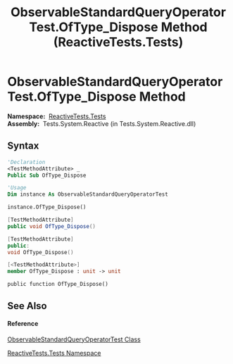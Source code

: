 ﻿---
title: ObservableStandardQueryOperatorTest.OfType_Dispose Method  (ReactiveTests.Tests)
TOCTitle: OfType_Dispose Method
ms:assetid: M:ReactiveTests.Tests.ObservableStandardQueryOperatorTest.OfType_Dispose
ms:mtpsurl: https://msdn.microsoft.com/en-us/library/reactivetests.tests.observablestandardqueryoperatortest.oftype_dispose(v=VS.103)
ms:contentKeyID: 36619535
ms.date: 06/28/2011
mtps_version: v=VS.103
f1_keywords:
- ReactiveTests.Tests.ObservableStandardQueryOperatorTest.OfType_Dispose
dev_langs:
- CSharp
- JScript
- VB
- FSharp
- c++
---

# ObservableStandardQueryOperatorTest.OfType\_Dispose Method

**Namespace:**  [ReactiveTests.Tests](hh289046\(v=vs.103\).md)  
**Assembly:**  Tests.System.Reactive (in Tests.System.Reactive.dll)

## Syntax

``` vb
'Declaration
<TestMethodAttribute> _
Public Sub OfType_Dispose
```

``` vb
'Usage
Dim instance As ObservableStandardQueryOperatorTest

instance.OfType_Dispose()
```

``` csharp
[TestMethodAttribute]
public void OfType_Dispose()
```

``` c++
[TestMethodAttribute]
public:
void OfType_Dispose()
```

``` fsharp
[<TestMethodAttribute>]
member OfType_Dispose : unit -> unit 
```

``` jscript
public function OfType_Dispose()
```

## See Also

#### Reference

[ObservableStandardQueryOperatorTest Class](hh288944\(v=vs.103\).md)

[ReactiveTests.Tests Namespace](hh289046\(v=vs.103\).md)

